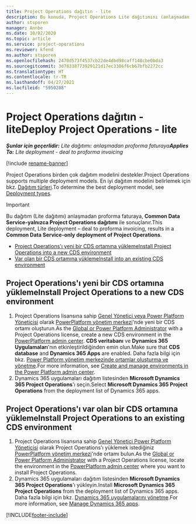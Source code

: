 ```yaml
---
title: Project Operations dağıtın - lite
description: Bu konuda, Project Operations Lite dağıtımını (anlaşmadan proforma faturaya) yükleme hakkında bilgiler sağlanmaktadır.
author: stsporen
manager: Annbe
ms.date: 10/02/2020
ms.topic: article
ms.service: project-operations
ms.reviewer: kfend
ms.author: stsporen
ms.openlocfilehash: 2470d573f4537cb22de4dbd98caff148cbe0bda3
ms.sourcegitcommit: 3d78338773929121d17ec3386f6cb67bfb2272cc
ms.translationtype: HT
ms.contentlocale: tr-TR
ms.lasthandoff: 04/27/2021
ms.locfileid: "5950288"
---
```

# <a name="deploy-project-operations---lite"></a><span data-ttu-id="0997f-103">Project Operations dağıtın - lite</span><span class="sxs-lookup"><span data-stu-id="0997f-103">Deploy Project Operations - lite</span></span>

<span data-ttu-id="0997f-104">_**Şunlar için geçerlidir:** Lite dağıtımı: anlaşmadan proforma faturaya_</span><span class="sxs-lookup"><span data-stu-id="0997f-104">_**Applies To:** Lite deployment - deal to proforma invoicing_</span></span>

[!include [rename-banner](~/includes/cc-data-platform-banner.md)]

<span data-ttu-id="0997f-105">Project Operations birden çok dağıtım modelini destekler.</span><span class="sxs-lookup"><span data-stu-id="0997f-105">Project Operations supports multiple deployment models.</span></span> <span data-ttu-id="0997f-106">En iyi dağıtım modelini belirlemek için bkz. [Dağıtım türleri](determine-deployment-type.md).</span><span class="sxs-lookup"><span data-stu-id="0997f-106">To determine the best deployment model, see [Deployment types](determine-deployment-type.md).</span></span>


> [!IMPORTANT]
> <span data-ttu-id="0997f-107">Bu dağıtım (Lite dağıtımı) anlaşmadan proforma faturaya, **Common Data Service-yalnızca Project Operations dağıtımı** ile sonuçlanır.</span><span class="sxs-lookup"><span data-stu-id="0997f-107">This deployment, Lite deployment – deal to proforma invoicing, results in a **Common Data Service-only deployment of Project Operations**.</span></span>

- [<span data-ttu-id="0997f-108">Project Operations'ı yeni bir CDS ortamına yükleme</span><span class="sxs-lookup"><span data-stu-id="0997f-108">Install Project Operations into a new CDS environment</span></span>](#new)
- [<span data-ttu-id="0997f-109">Var olan bir CDS ortamına yükleme</span><span class="sxs-lookup"><span data-stu-id="0997f-109">Install into an existing CDS environment</span></span>](#existing)



## <a name="install-project-operations-to-a-new-cds-environment"></a><a name="new"></a><span data-ttu-id="0997f-110">Project Operations'ı yeni bir CDS ortamına yükleme</span><span class="sxs-lookup"><span data-stu-id="0997f-110">Install Project Operations to a new CDS environment</span></span>

1. <span data-ttu-id="0997f-111">Project Operations lisansına sahip [Genel Yönetici veya Power Platform Yöneticisi](/power-platform/admin/global-service-administrators-can-administer-without-license) olarak [PowerPlatform yönetim merkezi](https://admin.powerplatform.com)'nde yeni bir CDS ortamı oluşturun.</span><span class="sxs-lookup"><span data-stu-id="0997f-111">As the [Global or Power Platform Administrator](/power-platform/admin/global-service-administrators-can-administer-without-license) with a Project Operations license, create a new CDS environment in the [PowerPlatform admin center](https://admin.powerplatform.com).</span></span> <span data-ttu-id="0997f-112">**CDS veritabanı** ve **Dynamics 365 Uygulamaları**'nın etkinleştirildiğinden emin olun.</span><span class="sxs-lookup"><span data-stu-id="0997f-112">Make sure that **CDS database** and **Dynamics 365 Apps** are enabled.</span></span> <span data-ttu-id="0997f-113">Daha fazla bilgi için bkz. [Power Platform yönetim merkezinde ortamlar oluşturma ve yönetme](/power-platform/admin/create-environment#create-an-environment-in-the-power-platform-admin-center).</span><span class="sxs-lookup"><span data-stu-id="0997f-113">For more information, see [Create and manage environments in the Power Platform admin center](/power-platform/admin/create-environment#create-an-environment-in-the-power-platform-admin-center).</span></span>
2. <span data-ttu-id="0997f-114">Dynamics 365 uygulamaları dağıtım listesinden **Microsoft Dynamics 365 Project Operations**'ı seçin.</span><span class="sxs-lookup"><span data-stu-id="0997f-114">Select **Microsoft Dynamics 365 Project Operations** from the deployment list of Dynamics 365 apps.</span></span>


## <a name="install-project-operations-to-an-existing-cds-environment"></a><a name="existing"></a><span data-ttu-id="0997f-115">Project Operations'ı var olan bir CDS ortamına yükleme</span><span class="sxs-lookup"><span data-stu-id="0997f-115">Install Project Operations to an existing CDS environment</span></span>

1. <span data-ttu-id="0997f-116">Project Operations lisansına sahip [Genel Yönetici Power Platform Yöneticisi](/power-platform/admin/global-service-administrators-can-administer-without-license) olarak Project Operations'ı yüklemek istediğiniz [PowerPlatform yönetim merkezi](https://admin.powerplatform.com)'nde ortamı bulun.</span><span class="sxs-lookup"><span data-stu-id="0997f-116">As the [Global or Power Platform Administrator](/power-platform/admin/global-service-administrators-can-administer-without-license) with a Project Operations license, locate the environment in the [PowerPlatform admin center](https://admin.powerplatform.com) where you want to install Project Operations.</span></span>
2. <span data-ttu-id="0997f-117">Dynamics 365 uygulamaları dağıtım listesinden **Microsoft Dynamics 365 Project Operations**'ı yükleyin.</span><span class="sxs-lookup"><span data-stu-id="0997f-117">Install **Microsoft Dynamics 365 Project Operations** from the deployment list of Dynamics 365 apps.</span></span> <span data-ttu-id="0997f-118">Daha fazla bilgi için bkz. [Dynamics 365 uygulamalarını yönetme](/power-platform/admin/manage-apps).</span><span class="sxs-lookup"><span data-stu-id="0997f-118">For more information, see [Manage Dynamics 365 apps](/power-platform/admin/manage-apps).</span></span>




[!INCLUDE[footer-include](../includes/footer-banner.md)]